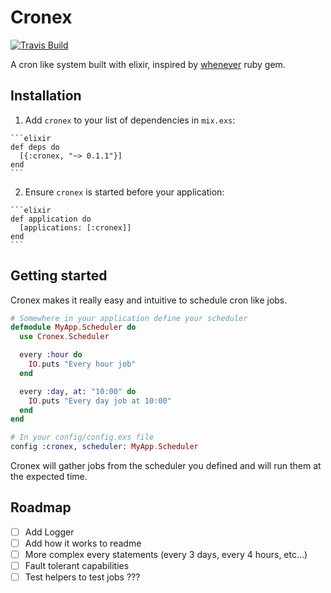 # Cronex

[![Travis Build](https://api.travis-ci.org/jbernardo95/cronex.svg?branch=master)](https://travis-ci.org/jbernardo95/cronex/)

A cron like system built with elixir, inspired by [whenever](https://github.com/javan/whenever) ruby gem.

## Installation

  1. Add `cronex` to your list of dependencies in `mix.exs`:

    ```elixir
    def deps do
      [{:cronex, "~> 0.1.1"}]
    end
    ```

  2. Ensure `cronex` is started before your application:

    ```elixir
    def application do
      [applications: [:cronex]]
    end
    ```

## Getting started

Cronex makes it really easy and intuitive to schedule cron like jobs.

```elixir
# Somewhere in your application define your scheduler
defmodule MyApp.Scheduler do
  use Cronex.Scheduler

  every :hour do
    IO.puts "Every hour job"
  end

  every :day, at: "10:00" do
    IO.puts "Every day job at 10:00"
  end
end

# In your config/config.exs file
config :cronex, scheduler: MyApp.Scheduler
```

Cronex will gather jobs from the scheduler you defined and will run them at the expected time.

## Roadmap

- [ ] Add Logger
- [ ] Add how it works to readme
- [ ] More complex every statements (every 3 days, every 4 hours, etc…)
- [ ] Fault tolerant capabilities
- [ ] Test helpers to test jobs ???
